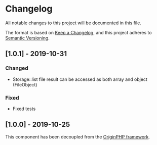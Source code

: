 # Changelog

All notable changes to this project will be documented in this file.

The format is based on [Keep a Changelog](https://keepachangelog.com/en/1.0.0/),
and this project adheres to [Semantic Versioning](https://semver.org/spec/v2.0.0.html).


## [1.0.1] - 2019-10-31

### Changed
- Storage::list file result can be accessed as both array and object (FileObject)

### Fixed
- Fixed tests

## [1.0.0] - 2019-10-25

This component has been decoupled from the [OriginPHP framework](https://www.originphp.com/).